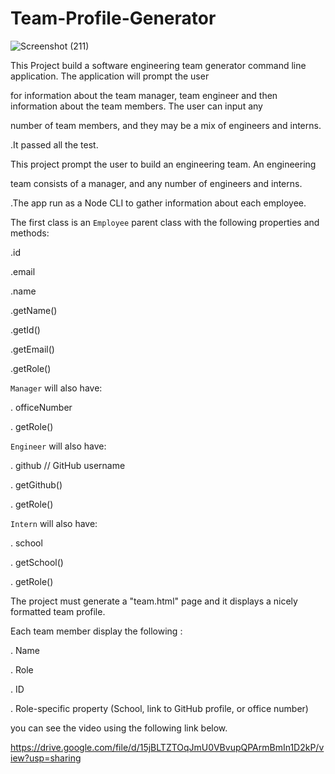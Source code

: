 # Team-Profile-Generator

![Screenshot (211)](https://user-images.githubusercontent.com/65740871/91668693-cd30a780-eacb-11ea-8741-275d52202794.png)





This Project build a software engineering team generator command line application. The application will prompt the user 


for information about the team manager, team engineer and then information about the team members. The user can input any


 number of team members, and they may be a mix of engineers and interns.



.It passed all the test.


This project prompt the user to build an engineering team. An engineering


team consists of a manager, and any number of engineers and interns.


.The app run as a Node CLI to gather information about each employee.

The first class is an `Employee` parent class with the following properties and methods:


 .id


  .email


  .name


  .getName()


   .getId()


   .getEmail()


  .getRole() 


  `Manager` will also have:

  . officeNumber

  . getRole() 


 `Engineer` will also have:

  . github  // GitHub username

  . getGithub()

  . getRole()

  `Intern` will also have:

  . school 

  . getSchool()

  . getRole()


  The project must generate a "team.html" page and it  displays a nicely formatted team profile.  
  
   Each team member display the following :

  . Name

  . Role

  . ID

   . Role-specific property (School, link to GitHub profile, or office number)













you can see the video using the following link below.

https://drive.google.com/file/d/15jBLTZTOqJmU0VBvupQPArmBmIn1D2kP/view?usp=sharing
